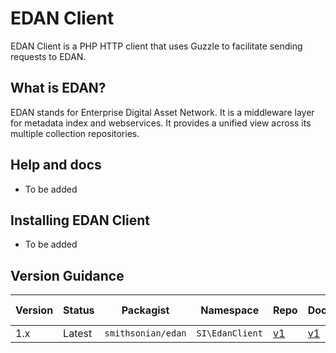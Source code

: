 EDAN Client
=======================

EDAN Client is a PHP HTTP client that uses Guzzle to facilitate sending
requests to EDAN.

## What is EDAN?

EDAN stands for Enterprise Digital Asset Network. It is a middleware layer for
metadata index and webservices. It provides a unified view across its multiple
collection repositories.


## Help and docs

- To be added


## Installing EDAN Client

- To be added


## Version Guidance

| Version | Status     | Packagist           | Namespace        | Repo                | Docs             | PHP Version |
|---------|------------|---------------------|------------------|---------------------|------------------|-------------|
| 1.x     | Latest     | `smithsonian/edan`  | `SI\EdanClient`  | [v1][edan-1-repo] | [v1][edan-1-docs]  | >= 5.5      |

[edan-1-repo]: https://github.com/guzzle/guzzle
[edan-1-docs]: https://github.com/guzzle/guzzle

